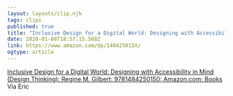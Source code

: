 ```yaml
---
layout: layouts/clip.njk
tags: clips
published: true
title: "Inclusive Design for a Digital World: Designing with Accessibility in Mind (Design Thinking) by Regine M. Gilbert" 
date: 2020-01-08T18:57:15.568Z
link: https://www.amazon.com/dp/148425015X/
ogtype: article
---
```

[Inclusive Design for a Digital World: Designing with Accessibility in Mind (Design Thinking): Regine M. Gilbert: 9781484250150: Amazon.com: Books](https://www.amazon.com/dp/148425015X/)
Via Eric
